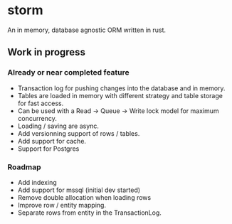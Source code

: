 # storm

An in memory, database agnostic ORM written in rust.

## Work in progress

### Already or near completed feature

- Transaction log for pushing changes into the database and in memory.
- Tables are loaded in memory with different strategy and table storage for fast access.
- Can be used with a Read -> Queue -> Write lock model for maximum concurrency.
- Loading / saving are async.
- Add versionning support of rows / tables.
- Add support for cache.
- Support for Postgres

### Roadmap

- Add indexing
- Add support for mssql (initial dev started)
- Remove double allocation when loading rows
- Improve row / entity mapping.
- Separate rows from entity in the TransactionLog.

